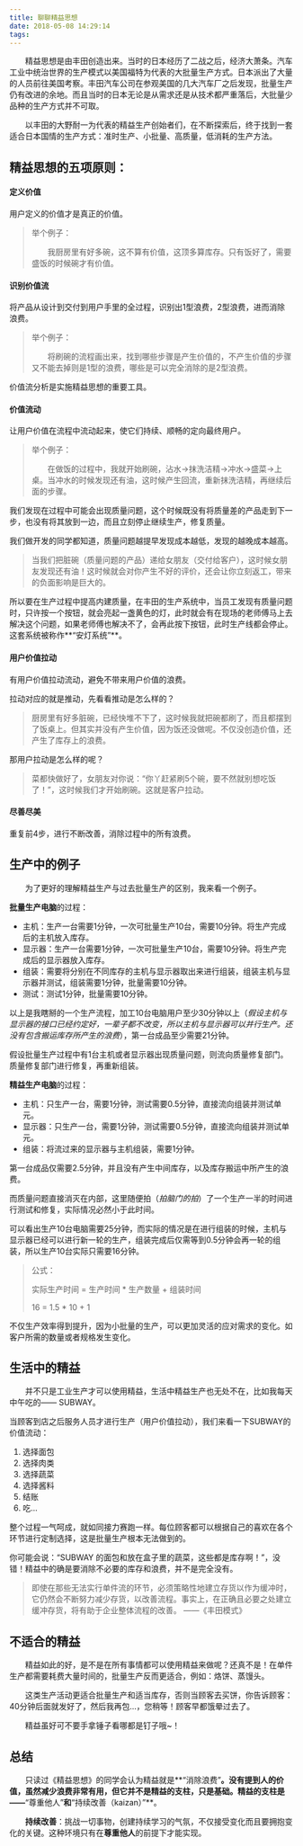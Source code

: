 ```yaml
---
title: 聊聊精益思想
date: 2018-05-08 14:29:14
tags:
---
```


　　精益思想是由丰田创造出来。当时的日本经历了二战之后，经济大萧条。汽车工业中统治世界的生产模式以美国福特为代表的大批量生产方式。日本派出了大量的人员前往美国考察。丰田汽车公司在参观美国的几大汽车厂之后发现，批量生产仍有改进的余地。而且当时的日本无论是从需求还是从技术都严重落后，大批量少品种的生产方式并不可取。

　　以丰田的大野耐一为代表的精益生产创始者们，在不断探索后，终于找到一套适合日本国情的生产方式：准时生产、小批量、高质量，低消耗的生产方法。

## 精益思想的五项原则：

#### 定义价值

用户定义的价值才是真正的价值。

> 举个例子：
>
> 　　我厨房里有好多碗，这不算有价值，这顶多算库存。只有饭好了，需要盛饭的时候碗才有价值。

#### 识别价值流

将产品从设计到交付到用户手里的全过程，识别出1型浪费，2型浪费，进而消除浪费。

> 举个例子：
>
> 　　将刷碗的流程画出来，找到哪些步骤是产生价值的，不产生价值的步骤又不能去掉则是1型的浪费，哪些是可以完全消除的是2型浪费。

价值流分析是实施精益思想的重要工具。

#### 价值流动

让用户价值在流程中流动起来，使它们持续、顺畅的定向最终用户。

> 举个例子：
>
> 　　在做饭的过程中，我就开始刷碗，沾水->抹洗洁精->冲水->盛菜->上桌。当冲水的时候发现还有油，这时候产生回流，重新抹洗洁精，再继续后面的步骤。

我们发现在过程中可能会出现质量问题，这个时候既没有将质量差的产品走到下一步，也没有将其放到一边，而且立刻停止继续生产，修复质量。

我们做开发的同学都知道，质量问题越提早发现成本越低，发现的越晚成本越高。

> 当我们把脏碗（质量问题的产品）递给女朋友（交付给客户），这时候女朋友发现还有油！这时候就会对你产生不好的评价，还会让你立刻返工，带来的负面影响是巨大的。

所以要在生产过程中提高内建质量，在丰田的生产系统中，当员工发现有质量问题时，只许按一个按钮，就会亮起一盏黄色的灯，此时就会有在现场的老师傅马上去解决这个问题，如果老师傅也解决不了，会再此按下按钮，此时生产线都会停止。这套系统被称作**“安灯系统”**。

#### 用户价值拉动

有用户价值拉动流动，避免不带来用户价值的浪费。

拉动对应的就是推动，先看看推动是怎么样的？

> 厨房里有好多脏碗，已经快堆不下了，这时候我就把碗都刷了，而且都摆到了饭桌上。但其实并没有产生价值，因为饭还没做呢。不仅没创造价值，还产生了库存上的浪费。

那用户拉动是怎么样的呢？

> 菜都快做好了，女朋友对你说：“你丫赶紧刷5个碗，要不然就别想吃饭了！”，这时候我们才开始刷碗。这就是客户拉动。

#### 尽善尽美

重复前4步，进行不断改善，消除过程中的所有浪费。

## 生产中的例子

　　为了更好的理解精益生产与过去批量生产的区别，我来看一个例子。

**批量生产电脑**的过程：

* 主机：生产一台需要1分钟，一次可批量生产10台，需要10分钟。将生产完成后的主机放入库存。
* 显示器：生产一台需要1分钟，一次可批量生产10台，需要10分钟。将生产完成后的显示器放入库存。
* 组装：需要将分别在不同库存的主机与显示器取出来进行组装，组装主机与显示器并测试，组装需要1分钟，批量需要10分钟。
* 测试：测试1分钟，批量需要10分钟。

以上是我瞎掰的一个生产流程，加工10台电脑用户至少30分钟以上（*假设主机与显示器的接口已经约定好，一辈子都不改变，所以主机与显示器可以并行生产。还没有包含搬运库存所产生的浪费*），第一台成品至少需要21分钟。

假设批量生产过程中有1台主机或者显示器出现质量问题，则流向质量修复部门。质量修复部门进行修复，再重新组装。

**精益生产电脑**的过程：

* 主机：只生产一台，需要1分钟，测试需要0.5分钟，直接流向组装并测试单元。
* 显示器：只生产一台，需要1分钟，测试需要0.5分钟，直接流向组装并测试单元。
* 组装：将流过来的显示器与主机组装，需要1分钟。

第一台成品仅需要2.5分钟，并且没有产生中间库存，以及库存搬运中所产生的浪费。

而质量问题直接消灭在内部，这里随便拍（*拍脑门的拍*）了一个生产一半的时间进行测试和修复，实际情况必然小于此时间。

可以看出生产10台电脑需要25分钟，而实际的情况是在进行组装的时候，主机与显示器已经可以进行新一轮的生产，组装完成后仅需等到0.5分钟会再一轮的组装，所以生产10台实际只需要16分钟。

> 公式：
>
> 实际生产时间 = 生产时间 * 生产数量 + 组装时间
>
> 16 = 1.5 * 10 + 1

不仅生产效率得到提升，因为小批量的生产，可以更加灵活的应对需求的变化。如客户所需的数量或者规格发生变化。

## 生活中的精益

　　并不只是工业生产才可以使用精益，生活中精益生产也无处不在，比如我每天中午吃的—— SUBWAY。

当顾客到店之后服务人员才进行生产（用户价值拉动），我们来看一下SUBWAY的价值流动：

1. 选择面包
2. 选择肉类
3. 选择蔬菜
4. 选择酱料
5. 结账
6. 吃...

整个过程一气呵成，就如同接力赛跑一样。每位顾客都可以根据自己的喜欢在各个环节进行定制选择，这是批量生产根本无法做到的。

你可能会说：“SUBWAY 的面包和放在盒子里的蔬菜，这些都是库存啊！”，没错！精益中的确是要消除不必要的库存和浪费，并不是完全没有。

> 即使在那些无法实行单件流的环节，必须策略性地建立存货以作为缓冲时，它仍然会不断努力减少存货，以改善流程。事实上，在正确且必要之处建立缓冲存货，将有助于企业整体流程的改善。 ——《丰田模式》

## 不适合的精益

　　精益如此的好，是不是在所有事情都可以使用精益来做呢？还真不是！在单件生产都需要耗费大量时间的，批量生产反而更适合，例如：烙饼、蒸馒头。

　　这类生产活动更适合批量生产和适当库存，否则当顾客去买饼，你告诉顾客：40分钟后面就发好了，然后我再包...，您稍等！顾客早都饿晕过去了。

　　精益虽好可不要手拿锤子看哪都是钉子哦~！

## 总结

　　只读过《精益思想》的同学会认为精益就是**“消除浪费”**。没有提到人的价值，虽然减少浪费非常有用，但它并不是精益的支柱，只是基础。精益的支柱是——**“尊重他人”**和**“持续改善（kaizan）”**。

　　**持续改善**：挑战一切事物，创建持续学习的气氛，不仅接受变化而且要拥抱变化的关键。这种环境只有在**尊重他人**的前提下才能实现。
